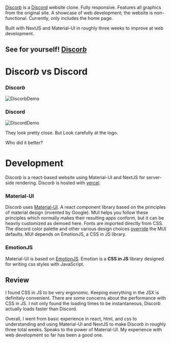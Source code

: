 [Discor*b*](https://discorb.simonwalker.tech) is a [Discord](https://discord.com) website clone.
Fully responsive. Features all graphics from the original site.
A showcase of web development; the website is non-functional. Currently, only includes the home page.

Built with NextJS and Material-UI in roughly three weeks to improve at web development.

## See for yourself! [Discor*b*](https://discorb.simonwalker.tech)

# Discor*b* vs Discord

### Discor*b*

![DiscorbDemo](githubDemo/discorbDemo.gif)

### Discord

![DiscordDemo](githubDemo/discordDemo.gif)

They look pretty close. But Look carefully at the logo.

Who did it better?

# Development

Discor*b* is a react-based website using Material-UI and NextJS for server-side rendering.
Discor*b* is hosted with [vercel](https://vercel.com/).

### Material-UI

Discor*b* uses [Material-UI](https://mui.com/). A react component library based on the principles of material design (invented by Google).
MUI helps you follow these principles which normally makes their resulting apps conform, but it can be heavily customized as demoed here.
Fonts are imported directly from CSS. The discord color palette and other various design choices [override](components/theming/rootTheme.js) the MUI defaults.
MUI depends on EmotionJS, a CSS in JS library.

### EmotionJS

Material-UI is based on [EmotionJS](https://emotion.sh/). Emotion is a **CSS in JS** library designed for writing css styles with JavaScript.

## Review

I found CSS in JS to be very ergonomic. Keeping everything in the JSX is definitely convenient.
There are some concerns about the performance with CSS in JS. I not only found
the loading times to be instantaneous, Discor*b* actually loads faster than Discord.

Overall, I went from basic experience in react, html, and css to understanding and using Material-UI
and NextJS to make Discor*b* in roughly three total weeks. Speaks to the power of Material-UI.
My experience with web development so far has been a good one.
